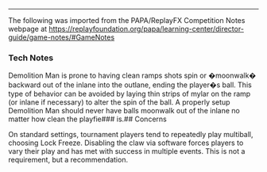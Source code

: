 ***
The following was imported from the PAPA/ReplayFX Competition Notes webpage at https://replayfoundation.org/papa/learning-center/director-guide/game-notes/#GameNotes

### Tech Notes
            
Demolition Man is prone to having clean ramps shots spin or �moonwalk� backward out of the inlane into the outlane, ending the player�s ball. This type of behavior can be avoided by laying thin strips of mylar on the ramp (or inlane if necessary) to alter the spin of the ball. A properly setup Demolition Man should never have balls moonwalk out of the inlane no matter how clean the playfie### is.## Concerns
            
On standard settings, tournament players tend to repeatedly play multiball, choosing Lock Freeze. Disabling the claw via software forces players to vary their play and has met with success in multiple events. This is not a requirement, but a recommendation.
